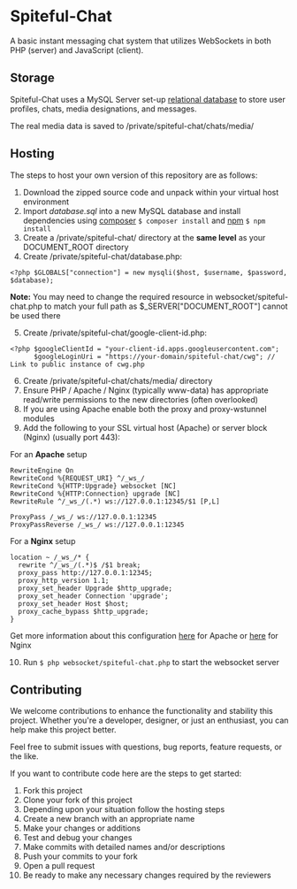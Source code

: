 # Spiteful-Chat

A basic instant messaging chat system that utilizes WebSockets in both PHP (server) and JavaScript (client).

## Storage

Spiteful-Chat uses a MySQL Server set-up [relational database](https://cloud.google.com/learn/what-is-a-relational-database) to store user profiles, chats, media designations, and messages.

The real media data is saved to /private/spiteful-chat/chats/media/

## Hosting

The steps to host your own version of this repository are as follows:
1. Download the zipped source code and unpack within your virtual host environment
2. Import *database.sql* into a new MySQL database and install dependencies using [composer](https://getcomposer.org/download/) `$ composer install` and [npm](https://docs.npmjs.com/downloading-and-installing-node-js-and-npm) `$ npm install`
3. Create a /private/spiteful-chat/ directory at the **same level** as your DOCUMENT_ROOT directory
4. Create /private/spiteful-chat/database.php:
  
```
<?php $GLOBALS["connection"] = new mysqli($host, $username, $password, $database);
```

**Note:** You may need to change the required resource in websocket/spiteful-chat.php to match your full path as $_SERVER["DOCUMENT_ROOT"] cannot be used there

5. Create /private/spiteful-chat/google-client-id.php:
  
```
<?php $googleClientId = "your-client-id.apps.googleusercontent.com";
      $googleLoginUri = "https://your-domain/spiteful-chat/cwg"; // Link to public instance of cwg.php
```

6. Create /private/spiteful-chat/chats/media/ directory
7. Ensure PHP / Apache / Nginx (typically www-data) has appropriate read/write permissions to the new directories (often overlooked)
8. If you are using Apache enable both the proxy and proxy-wstunnel modules
9. Add the following to your SSL virtual host (Apache) or server block (Nginx) (usually port 443):

For an **Apache** setup
```
RewriteEngine On
RewriteCond %{REQUEST_URI} ^/_ws_/
RewriteCond %{HTTP:Upgrade} websocket [NC]
RewriteCond %{HTTP:Connection} upgrade [NC]
RewriteRule ^/_ws_/(.*) ws://127.0.0.1:12345/$1 [P,L]

ProxyPass /_ws_/ ws://127.0.0.1:12345
ProxyPassReverse /_ws_/ ws://127.0.0.1:12345
```
For a **Nginx** setup
```
location ~ /_ws_/* {
  rewrite ^/_ws_/(.*)$ /$1 break;
  proxy_pass http://127.0.0.1:12345;
  proxy_http_version 1.1;
  proxy_set_header Upgrade $http_upgrade;
  proxy_set_header Connection 'upgrade';
  proxy_set_header Host $host;
  proxy_cache_bypass $http_upgrade;
}
```
Get more information about this configuration [here](https://httpd.apache.org/docs/2.4/mod/mod_proxy_wstunnel.html) for Apache or [here](https://www.nginx.com/blog/websocket-nginx/) for Nginx

10. Run `$ php websocket/spiteful-chat.php` to start the websocket server

## Contributing

We welcome contributions to enhance the functionality and stability this project. Whether you're a developer, designer, or just an enthusiast, you can help make this project better.

Feel free to submit issues with questions, bug reports, feature requests, or the like.

If you want to contribute code here are the steps to get started:
1. Fork this project
2. Clone your fork of this project
3. Depending upon your situation follow the hosting steps
4. Create a new branch with an appropriate name
5. Make your changes or additions
6. Test and debug your changes
7. Make commits with detailed names and/or descriptions
8. Push your commits to your fork
9. Open a pull request
10. Be ready to make any necessary changes required by the reviewers